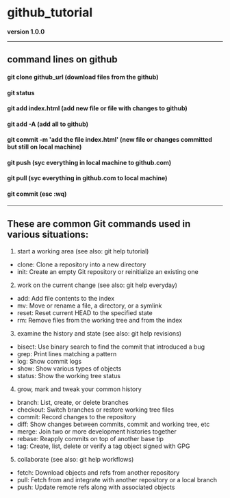# github_tutorial

**version 1.0.0**

---

## command lines on github

#### git clone github_url (download files from the github)
#### git status
#### git add index.html (add new file or file with changes to github)
#### git add -A (add all to github)
#### git commit -m 'add the file index.html' (new file or changes committed but still on local machine)
#### git push (syc everything in local machine to github.com)
#### git pull (syc everything in github.com to local machine)
#### git commit (esc :wq)


---

## These are common Git commands used in various situations:

1. start a working area (see also: git help tutorial)
* clone:	Clone a repository into a new directory
* init:		Create an empty Git repository or reinitialize an existing one

2. work on the current change (see also: git help everyday)
* add: 		Add file contents to the index
* mv:		Move or rename a file, a directory, or a symlink
* reset:	Reset current HEAD to the specified state
* rm:		Remove files from the working tree and from the index

3. examine the history and state (see also: git help revisions)
* bisect:	Use binary search to find the commit that introduced a bug
* grep:		Print lines matching a pattern
* log:		Show commit logs
* show:		Show various types of objects
* status:	Show the working tree status

4. grow, mark and tweak your common history
* branch:	List, create, or delete branches
* checkout:	Switch branches or restore working tree files
* commit:	Record changes to the repository
* diff:		Show changes between commits, commit and working tree, etc
* merge:	Join two or more development histories together
* rebase:	Reapply commits on top of another base tip
* tag:		Create, list, delete or verify a tag object signed with GPG

5. collaborate (see also: git help workflows)
* fetch:	Download objects and refs from another repository
* pull:		Fetch from and integrate with another repository or a local branch
* push:		Update remote refs along with associated objects




